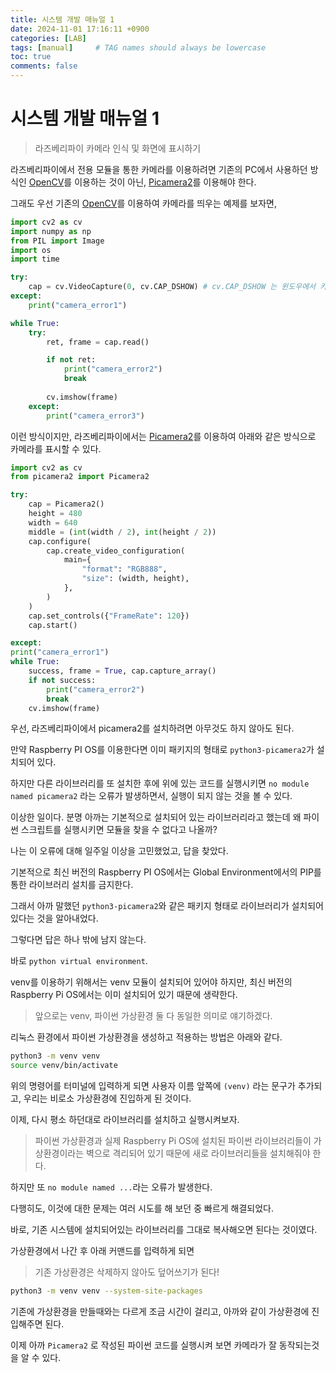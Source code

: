 ```yaml
---
title: 시스템 개발 매뉴얼 1
date: 2024-11-01 17:16:11 +0900
categories: [LAB]
tags: [manual]     # TAG names should always be lowercase
toc: true
comments: false
---
```


# 시스템 개발 매뉴얼 1

> 라즈베리파이 카메라 인식 및 화면에 표시하기

라즈베리파이에서 전용 모듈을 통한 카메라를 이용하려면 기존의 PC에서 사용하던 방식인 [OpenCV](https://opencv.org/)를 이용하는 것이 아닌, [Picamera2](https://github.com/raspberrypi/picamera2)를 이용해야 한다.

그래도 우선 기존의 [OpenCV](https://opencv.org/)를 이용하여 카메라를 띄우는 예제를 보자면,
```python
import cv2 as cv
import numpy as np
from PIL import Image
import os
import time

try:
    cap = cv.VideoCapture(0, cv.CAP_DSHOW) # cv.CAP_DSHOW 는 윈도우에서 카메라 성능을 높이기 위한 플래그.
except:
    print("camera_error1")

while True:
    try:
        ret, frame = cap.read()

        if not ret:
            print("camera_error2")
            break
        
        cv.imshow(frame)
    except:
        print("camera_error3")
```

이런 방식이지만, 라즈베리파이에서는 [Picamera2](https://github.com/raspberrypi/picamera2)를 이용하여 아래와 같은 방식으로 카메라를 표시할 수 있다.

```python
import cv2 as cv
from picamera2 import Picamera2

try:
    cap = Picamera2()
    height = 480
    width = 640
    middle = (int(width / 2), int(height / 2))
    cap.configure(
        cap.create_video_configuration(
            main={
                "format": "RGB888",
                "size": (width, height),
            },
        )
    )
    cap.set_controls({"FrameRate": 120})
    cap.start()

except:
print("camera_error1")
while True:
    success, frame = True, cap.capture_array()
    if not success:
        print("camera_error2")
        break
    cv.imshow(frame)
```

우선, 라즈베리파이에서 picamera2를 설치하려면 아무것도 하지 않아도 된다.

만약 Raspberry PI OS를 이용한다면 이미 패키지의 형태로 `python3-picamera2`가 설치되어 있다.

하지만 다른 라이브러리를 또 설치한 후에 위에 있는 코드를 실행시키면 `no module named picamera2`  라는 오류가 발생하면서, 실행이 되지 않는 것을 볼 수 있다.

이상한 일이다. 분명 아까는 기본적으로 설치되어 있는 라이브러리라고 했는데 왜 파이썬 스크립트를 실행시키면 모듈을 찾을 수 없다고 나올까?

나는 이 오류에 대해 일주일 이상을 고민했었고, 답을 찾았다.

기본적으로 최신 버전의 Raspberry PI OS에서는 Global Environment에서의 PIP를 통한 라이브러리 설치를 금지한다.

그래서 아까 말했던 `python3-picamera2`와 같은 패키지 형태로 라이브러리가 설치되어 있다는 것을 알아내었다.

그렇다면 답은 하나 밖에 남지 않는다.

바로 `python virtual environment`.

venv를 이용하기 위해서는 venv 모듈이 설치되어 있어야 하지만, 최신 버전의 Raspberry Pi OS에서는 이미 설치되어 있기 때문에 생략한다.

> 앞으로는 venv, 파이썬 가상환경 둘 다 동일한 의미로 얘기하겠다.

리눅스 환경에서 파이썬 가상환경을 생성하고 적용하는 방법은 아래와 같다.

```bash
python3 -m venv venv
source venv/bin/activate
```

위의 명령어를 터미널에 입력하게 되면 사용자 이름 앞쪽에 `(venv)` 라는 문구가 추가되고, 우리는 비로소 가상환경에 진입하게 된 것이다.

이제, 다시 평소 하던대로 라이브러리를 설치하고 실행시켜보자.

> 파이썬 가상환경과 실제 Raspberry Pi OS에 설치된 파이썬 라이브러리들이 가상환경이라는 벽으로 격리되어 있기 때문에 새로 라이브러리들을 설치해줘야 한다.

하지만 또 `no module named ...`라는 오류가 발생한다.

다행히도, 이것에 대한 문제는 여러 시도를 해 보던 중 빠르게 해결되었다.

바로, 기존 시스템에 설치되어있는 라이브러리를 그대로 복사해오면 된다는 것이였다.

가상환경에서 나간 후 아래 커맨드를 입력하게 되면

> 기존 가상환경은 삭제하지 않아도 덮어쓰기가 된다!

```bash
python3 -m venv venv --system-site-packages
```

기존에 가상환경을 만들때와는 다르게 조금 시간이 걸리고, 아까와 같이 가상환경에 진입해주면 된다.

이제 아까 `Picamera2` 로 작성된 파이썬 코드를 실행시켜 보면 카메라가 잘 동작되는것을 알 수 있다.

